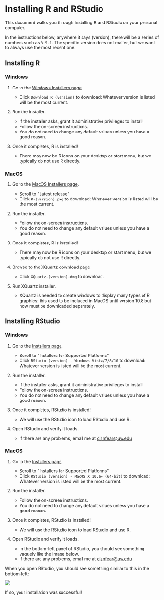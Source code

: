 # Installing R and RStudio

This document walks you through installing R and RStudio on your personal computer.

In the instructions below, anywhere it says (version), there will be a series of numbers such as `3.5.1`. The specific version does not matter, but we want to always use the most recent one.

## Installing R

### Windows

1. Go to the [Windows Installers page](https://cran.r-project.org/bin/windows/base/).
    * Click `Download R (version)` to download: Whatever version is listed will be the most current.

2. Run the installer.
    * If the installer asks, grant it administrative privileges to install.
    * Follow the on-screen instructions.
    * You do not need to change any default values unless you have a good reason.

3. Once it completes, R is installed!
    * There may now be R icons on your desktop or start menu, but we typically do not use R directly.

### MacOS

1. Go to the [MacOS Installers page](https://cran.r-project.org/bin/macosx/).
    * Scroll to "Latest release"
    * Click `R-(version).pkg` to download: Whatever version is listed will be the most current.
   
2. Run the installer.
    * Follow the on-screen instructions.
    * You do not need to change any default values unless you have a good reason.
   
3. Once it completes, R is installed!
    * There may now be R icons on your desktop or start menu, but we typically do not use R directly.
   
4. Browse to the [XQuartz download page](https://www.xquartz.org/)
    * Click `XQuartz-(version).dmg` to download.
   
5. Run XQuartz installer.
    * XQuartz is needed to create windows to display many types of R graphics: this used to be included in MacOS until version 10.8 but now must be downloaded separately.

## Installing RStudio

### Windows

1. Go to the [Installers page](https://www.rstudio.com/products/rstudio/download/#download).
   * Scroll to "Installers for Supported Platforms"
   * Click `RStudio (version) - Windows Vista/7/8/10` to download: Whatever version is listed will be the most current.

2. Run the installer.
   * If the installer asks, grant it administrative privileges to install.
   * Follow the on-screen instructions.
   * You do not need to change any default values unless you have a good reason.

3. Once it completes, RStudio is installed!
   * We will use the RStudio icon to load RStudio and use R.

4. Open RStudio and verify it loads.
   * If there are any problems, email me at [clanfear@uw.edu](mailto:clanfear@uw.edu)

### MacOS

1. Go to the [Installers page](https://www.rstudio.com/products/rstudio/download/#download).
   * Scroll to "Installers for Supported Platforms"
   * Click `RStudio (version) - MacOS X 10.6+ (64-bit)` to download: Whatever version is listed will be the most current.

2. Run the installer.
   * Follow the on-screen instructions.
   * You do not need to change any default values unless you have a good reason.

3. Once it completes, RStudio is installed!
   * We will use the RStudio icon to load RStudio and use R.

4. Open RStudio and verify it loads.
   * In the bottom-left panel of RStudio, you should see something vaguely like the image below.
   * If there are any problems, email me at [clanfear@uw.edu](mailto:clanfear@uw.edu)

When you open RStudio, you should see something similar to this in the bottom-left:

![](https://raw.githubusercontent.com/clanfear/CSSS508/master/docs/img/r_first_load.PNG)

If so, your installation was successful!



